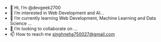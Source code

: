 - 👋 Hi, I’m @devgeek2700
- 👀 I’m interested in Web Development and AI...
- 🌱 I’m currently learning Web Development, Machine Learning and Data Science ...
- 💞️ I’m looking to collaborate on ...
- 📫 How to reach me singhneha750027@gmail.com

<!---
devgeek2700/devgeek2700 is a ✨ special ✨ repository because its `README.md` (this file) appears on your GitHub profile.
You can click the Preview link to take a look at your changes.
--->
